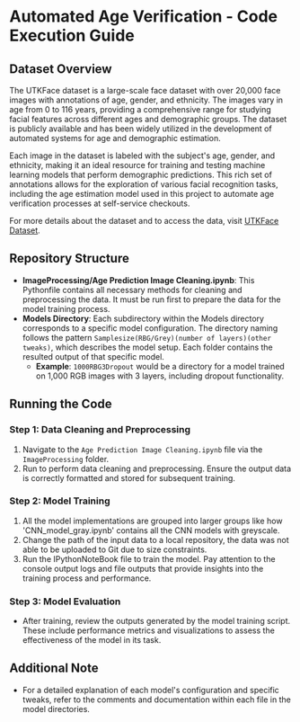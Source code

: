 # Automated Age Verification - Code Execution Guide

## Dataset Overview

The UTKFace dataset is a large-scale face dataset with over 20,000 face images with annotations of age, gender, and ethnicity. The images vary in age from 0 to 116 years, providing a comprehensive range for studying facial features across different ages and demographic groups. The dataset is publicly available and has been widely utilized in the development of automated systems for age and demographic estimation.

Each image in the dataset is labeled with the subject's age, gender, and ethnicity, making it an ideal resource for training and testing machine learning models that perform demographic predictions. This rich set of annotations allows for the exploration of various facial recognition tasks, including the age estimation model used in this project to automate age verification processes at self-service checkouts.

For more details about the dataset and to access the data, visit [UTKFace Dataset](https://susanqq.github.io/UTKFace/).

## Repository Structure

- **ImageProcessing/Age Prediction Image Cleaning.ipynb**: This Pythonfile contains all necessary methods for cleaning and preprocessing the data. It must be run first to prepare the data for the model training process.
- **Models Directory**: Each subdirectory within the Models directory corresponds to a specific model configuration. The directory naming follows the pattern `Samplesize(RBG/Grey)(number of layers)(other tweaks)`, which describes the model setup. Each folder contains the resulted output of that specific model.
  - **Example**: `1000RBG3Dropout` would be a directory for a model trained on 1,000 RGB images with 3 layers, including dropout functionality.

## Running the Code

### Step 1: Data Cleaning and Preprocessing

1. Navigate to the `Age Prediction Image Cleaning.ipynb` file via the `ImageProcessing` folder.
2. Run to perform data cleaning and preprocessing. Ensure the output data is correctly formatted and stored for subsequent training.

### Step 2: Model Training

1. All the model implementations are grouped into larger groups like how 'CNN_model_gray.ipynb' contains all the CNN models with greyscale.
2. Change the path of the input data to a local repository, the data was not able to be uploaded to Git due to size constraints.
3. Run the IPythonNoteBook file to train the model. Pay attention to the console output logs and file outputs that provide insights into the training process and performance.

### Step 3: Model Evaluation

- After training, review the outputs generated by the model training script. These include performance metrics and visualizations to assess the effectiveness of the model in its task.

## Additional Note

- For a detailed explanation of each model's configuration and specific tweaks, refer to the comments and documentation within each file in the model directories.
